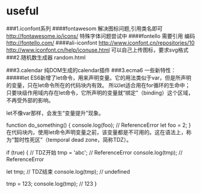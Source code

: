# useful
###1.iconfont系列
####fontawesom 
解决图标问题,引用类名即可
http://fontawesome.io/icons/
特殊字体问题尝试中
####fontello
需要引用 编码
http://fontello.com/
####ali-iconfont
http://www.iconfont.cn/repositories/10
http://www.iconfont.cn/help/iconuse.html
可以自己上传图标，要求svg格式
###2.随机数生成器 random.html

###3.calendar
纯DOM生成的calendar插件
###3.ecma6
一些新特性：
#####let
ES6新增了let命令，用来声明变量。它的用法类似于var，但是所声明的变量，只在let命令所在的代码块内有效。
所以let适合用在for循环的生命中；
只要块级作用域内存在let命令，它所声明的变量就“绑定”（binding）这个区域，不再受外部的影响。

let不像var那样，会发生“变量提升”现象。

function do_something() {
  console.log(foo); // ReferenceError
  let foo = 2;
}
在代码块内，使用let命令声明变量之前，该变量都是不可用的。这在语法上，称为“暂时性死区”（temporal dead zone，简称TDZ）。

if (true) {
  // TDZ开始
  tmp = 'abc'; // ReferenceError
  console.log(tmp); // ReferenceError

  let tmp; // TDZ结束
  console.log(tmp); // undefined

  tmp = 123;
  console.log(tmp); // 123
}